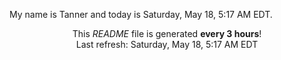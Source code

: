 My name is Tanner and today is Saturday, May 18, 5:17 AM EDT.

<p align="center">This <i>README</i> file is generated <b>every 3 hours</b>!</br>Last refresh: Saturday, May 18, 5:17 AM EDT<br /></p>
